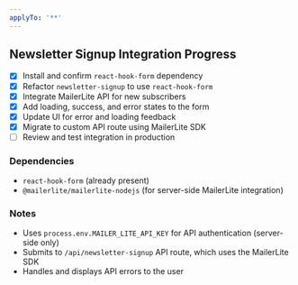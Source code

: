 ```yaml
---
applyTo: '**'
---
```


## Newsletter Signup Integration Progress

- [x] Install and confirm `react-hook-form` dependency
- [x] Refactor `newsletter-signup` to use `react-hook-form`
- [x] Integrate MailerLite API for new subscribers
- [x] Add loading, success, and error states to the form
- [x] Update UI for error and loading feedback
- [x] Migrate to custom API route using MailerLite SDK
- [ ] Review and test integration in production

### Dependencies

- `react-hook-form` (already present)
- `@mailerlite/mailerlite-nodejs` (for server-side MailerLite integration)

### Notes

- Uses `process.env.MAILER_LITE_API_KEY` for API authentication (server-side only)
- Submits to `/api/newsletter-signup` API route, which uses the MailerLite SDK
- Handles and displays API errors to the user
